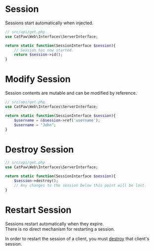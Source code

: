# Session

Sessions start automatically when injected.

```php
// src/api/get.php
use CatPaw\Web\Interfaces\ServerInterface;

return static function(SessionInterface $session){
    // Session has now started.
    return $session->id();
}
```

# Modify Session

Session contents are mutable and can be modified by reference.

```php
// src/api/get.php
use CatPaw\Web\Interfaces\ServerInterface;

return static function(SessionInterface $session){
    $username = &$session->ref('username');
    $username = "John";
}
```

# Destroy Session

```php
// src/api/get.php
use CatPaw\Web\Interfaces\ServerInterface;

return static function(SessionInterface $session){
    $session->destroy();
    // Any changes to the session below this point will be lost.
}
```

# Restart Session

Sessions restart automatically when they expire.\
There is no direct mechanism for restarting a session.

In order to restart the session of a client, you must [destroy](#destroy-session) that client's session.